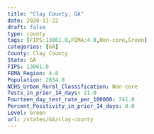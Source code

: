 ```yaml
---
title: "Clay County, GA"
date: 2020-11-22
draft: false
type: county
tags: [FIPS:13061.0,FEMA:4.0,Non-core,Green]
categories: [GA]
County: Clay County
State: GA
FIPS: 13061.0
FEMA_Region: 4.0
Population: 2834.0
NCHS_Urban_Rural_Classification: Non-core
Tests_in_prior_14_days: 21.0
Fourteen_day_test_rate_per_100000: 741.0
Percent_Positivity_in_prior_14_days: 0.0
Level: Green
url: /states/GA/clay-county
---
```



